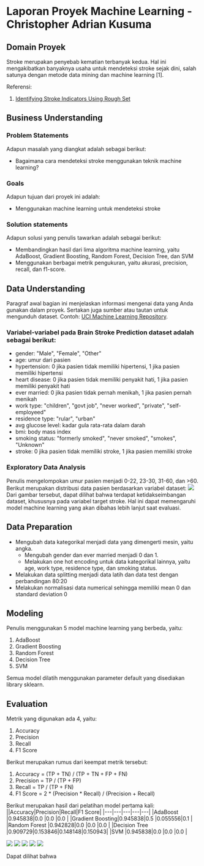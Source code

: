 # Laporan Proyek Machine Learning - Christopher Adrian Kusuma

## Domain Proyek

Stroke merupakan penyebab kematian terbanyak kedua. Hal ini mengakibatkan banyaknya usaha untuk mendeteksi stroke sejak dini, salah satunya dengan metode data mining dan machine learning [1].

Referensi:
1. [Identifying Stroke Indicators Using Rough Set](https://ieeexplore.ieee.org/stamp/stamp.jsp?arnumber=9264165)

## Business Understanding

### Problem Statements
Adapun masalah yang diangkat adalah sebagai berikut:
- Bagaimana cara mendeteksi stroke menggunakan teknik machine learning?

### Goals
Adapun tujuan dari proyek ini adalah:
- Menggunakan machine learning untuk mendeteksi stroke

### Solution statements
Adapun solusi yang penulis tawarkan adalah sebagai berikut:
- Membandingkan hasil dari lima algoritma machine learning, yaitu AdaBoost, Gradient Boosting, Random Forest, Decision Tree, dan SVM
- Menggunakan berbagai metrik pengukuran, yaitu akurasi, precision, recall, dan f1-score.

## Data Understanding
Paragraf awal bagian ini menjelaskan informasi mengenai data yang Anda gunakan dalam proyek. Sertakan juga sumber atau tautan untuk mengunduh dataset. Contoh: [UCI Machine Learning Repository](https://archive.ics.uci.edu/ml/datasets/Restaurant+%26+consumer+data).

### Variabel-variabel pada Brain Stroke Prediction dataset adalah sebagai berikut:
- gender: "Male", "Female", "Other"
- age: umur dari pasien
- hypertension: 0 jika pasien tidak memiliki hipertensi, 1 jika pasien memiliki hipertensi
- heart disease: 0 jika pasien tidak memiliki penyakit hati, 1 jika pasien memiliki penyakit hati
- ever married: 0 jika pasien tidak pernah menikah, 1 jika pasien pernah menikah
- work type: "children", "govt job", "never worked", "private", "self-employeed"
- residence type: "rular", "urban"
- avg glucose level: kadar gula rata-rata dalam darah
- bmi: body mass index
- smoking status: "formerly smoked", "never smoked", "smokes", "Unknown"
- stroke: 0 jika pasien tidak memiliki stroke, 1 jika pasien memiliki stroke

### Exploratory Data Analysis
Penulis mengelompokan umur pasien menjadi 0-22, 23-30, 31-60, dan >60. Berikut merupakan distribusi data pasien berdasarkan variabel dataset:
![](distribution.png)
Dari gambar tersebut, dapat dilihat bahwa terdapat ketidakseimbangan dataset, khususnya pada variabel target stroke. Hal ini dapat memengaruhi model machine learning yang akan dibahas lebih lanjut saat evaluasi.

## Data Preparation
- Mengubah data kategorikal menjadi data yang dimengerti mesin, yaitu angka. 
  - Mengubah gender dan ever married menjadi 0 dan 1.
  - Melakukan one hot encoding untuk data kategorikal lainnya, yaitu age, work type, residence type, dan smoking status.
- Melakukan data splitting menjadi data latih dan data test dengan perbandingan 80:20
- Melakukan normalisasi data numerical sehingga memiliki mean 0 dan standard deviation 0

## Modeling
Penulis menggunakan 5 model machine learning yang berbeda, yaitu:
1. AdaBoost
2. Gradient Boosting
3. Random Forest
4. Decision Tree
5. SVM

Semua model dilatih menggunakan parameter default yang disediakan library sklearn.

## Evaluation
Metrik yang digunakan ada 4, yaitu:
1. Accuracy
2. Precision
3. Recall
4. F1 Score

Berikut merupakan rumus dari keempat metrik tersebut:
1. Accuracy = (TP + TN) / (TP + TN + FP + FN)
2. Precision = TP / (TP + FP)
3. Recall = TP / (TP + FN)
4. F1 Score = 2 * (Precision * Recall) / (Precision + Recall)

Berikut merupakan hasil dari pelatihan model pertama kali:
||Accuracy|Precision|Recall|F1 Score|
|---|---|---|---|---|
|AdaBoost         |0.945838|0.0     |0.0     |0.0     |
|Gradient Boosting|0.945838|0.5     |0.055556|0.1     |
|Random Forest    |0.942828|0.0     |0.0     |0.0     |
|Decision Tree    |0.909729|0.153846|0.148148|0.150943|
|SVM              |0.945838|0.0     |0.0     |0.0     |

![](1/ada.png)
![](1/grad.png)
![](1/random.png)
![](1/dt.png)
![](1/svm.png)

Dapat dilihat bahwa 